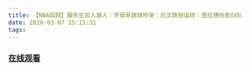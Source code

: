 ```yaml
---
title: 【NBA回顾】服务生加入湖人｜字母哥跳球吵架｜厄文跌倒运球｜里拉德伤愈归队
date: 2020-03-07 15:15:31
tags:
---
```


### <a href="https://www.weibo.com/tv/v/IxsXgrFy4?fid=1034:4479759833563144" target="_blank">在线观看</a>

